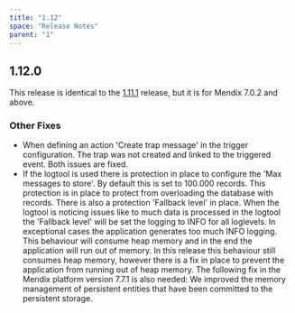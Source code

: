 ```yaml
---
title: "1.12"
space: "Release Notes"
parent: "1"
---
```


## 1.12.0

This release is identical to the [1.11.1](1.11.1) release, but it is for Mendix 7.0.2 and above.

### Other Fixes

* When defining an action 'Create trap message' in the trigger configuration. The trap was not created and linked to the triggered event. Both issues are fixed.
* If the logtool is used there is protection in place to configure the 'Max messages to store'. By default this is set to 100.000 records. This protection is in place to protect from overloading the database with records. There is also a protection 'Fallback level' in place. When the logtool is noticing issues like to much data is processed in the logtool the 'Fallback level' will be set the logging to INFO for all loglevels. In exceptional cases the application generates too much INFO logging. This behaviour will consume heap memory and in the end the application will run out of memory. In this release this behaviour still consumes heap memory, however there is a fix in place to prevent the application from running out of heap memory. The following fix in the Mendix platform version 7.7.1 is also needed: We improved the memory management of persistent entities that have been committed to the persistent storage.
